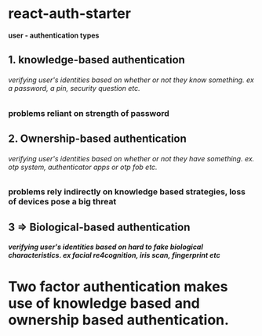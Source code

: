 # react-auth-starter

**user - authentication types**

## 1. knowledge-based authentication

###### verifying user's identities based on whether or not they know something. ex a password, a pin, security question etc.

### problems reliant on strength of password

## 2. Ownership-based authentication

###### verifying user's identities based on whether or not they have something. ex. otp system, authenticator apps or otp fob etc.

### problems rely indirectly on knowledge based strategies, loss of devices pose a big threat

## 3 => Biological-based authentication

##### verifying user's identities based on hard to fake biological characteristics. ex facial re4cognition, iris scan, fingerprint etc

# Two factor authentication makes use of knowledge based and ownership based authentication.

